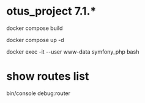 # otus_project 7.1.*

docker compose build

docker compose up -d

docker exec -it --user www-data symfony_php bash

# show routes list
bin/console debug:router 